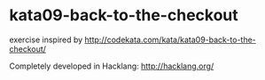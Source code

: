 # kata09-back-to-the-checkout

exercise inspired by http://codekata.com/kata/kata09-back-to-the-checkout/

Completely developed in Hacklang: http://hacklang.org/

